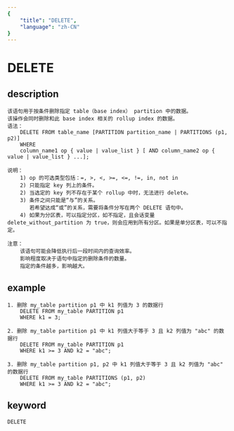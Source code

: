 ```yaml
---
{
    "title": "DELETE",
    "language": "zh-CN"
}
---
```


<!-- 
Licensed to the Apache Software Foundation (ASF) under one
or more contributor license agreements.  See the NOTICE file
distributed with this work for additional information
regarding copyright ownership.  The ASF licenses this file
to you under the Apache License, Version 2.0 (the
"License"); you may not use this file except in compliance
with the License.  You may obtain a copy of the License at

  http://www.apache.org/licenses/LICENSE-2.0

Unless required by applicable law or agreed to in writing,
software distributed under the License is distributed on an
"AS IS" BASIS, WITHOUT WARRANTIES OR CONDITIONS OF ANY
KIND, either express or implied.  See the License for the
specific language governing permissions and limitations
under the License.
-->

# DELETE
## description

    该语句用于按条件删除指定 table（base index） partition 中的数据。
    该操作会同时删除和此 base index 相关的 rollup index 的数据。
    语法：
        DELETE FROM table_name [PARTITION partition_name | PARTITIONS (p1, p2)]
        WHERE
        column_name1 op { value | value_list } [ AND column_name2 op { value | value_list } ...];
        
    说明：
        1) op 的可选类型包括：=, >, <, >=, <=, !=, in, not in
        2) 只能指定 key 列上的条件。
        2) 当选定的 key 列不存在于某个 rollup 中时，无法进行 delete。
        3) 条件之间只能是“与”的关系。
           若希望达成“或”的关系，需要将条件分写在两个 DELETE 语句中。
        4) 如果为分区表，可以指定分区，如不指定，且会话变量 delete_without_partition 为 true，则会应用到所有分区。如果是单分区表，可以不指定。
           
    注意：
        该语句可能会降低执行后一段时间内的查询效率。
        影响程度取决于语句中指定的删除条件的数量。
        指定的条件越多，影响越大。

## example

    1. 删除 my_table partition p1 中 k1 列值为 3 的数据行
        DELETE FROM my_table PARTITION p1
        WHERE k1 = 3;
        
    2. 删除 my_table partition p1 中 k1 列值大于等于 3 且 k2 列值为 "abc" 的数据行
        DELETE FROM my_table PARTITION p1
        WHERE k1 >= 3 AND k2 = "abc";

    3. 删除 my_table partition p1, p2 中 k1 列值大于等于 3 且 k2 列值为 "abc" 的数据行
        DELETE FROM my_table PARTITIONS (p1, p2)
        WHERE k1 >= 3 AND k2 = "abc";
        
## keyword
    DELETE
    
